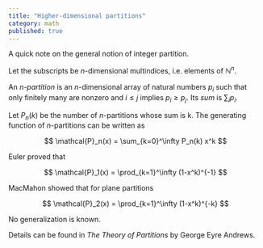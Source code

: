 ```yaml
---
title: "Higher-dimensional partitions"
category: math
published: true
---
```


A quick note on the general notion of integer partition.

Let the subscripts be $n$-dimensional multindices, i.e. elements of $\mathbb{N}^n$.

An *$n$-partition* is an $n$-dimensional array of natural numbers $p_i$ such that only finitely many are nonzero and $i \leq j$ implies $p_i \geq p_j$. Its *sum* is $\sum_i p_i$.

Let $P_n(k)$ be the number of $n$-partitions whose sum is k. The generating function of $n$-partitions can be written as

$$
\mathcal{P}_n(x) = \sum_{k=0}^\infty P_n(k) x^k
$$

Euler proved that

$$
\mathcal{P}_1(x) = \prod_{k=1}^\infty (1-x^k)^{-1}
$$

MacMahon showed that for plane partitions

$$
\mathcal{P}_2(x) = \prod_{k=1}^\infty (1-x^k)^{-k}
$$

No generalization is known.

Details can be found in *The Theory of Partitions* by George Eyre Andrews.
